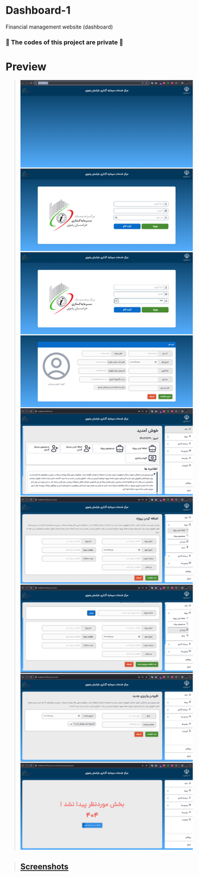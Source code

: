 # Dashboard-1
Financial management website (dashboard)

### **🚫 The codes of this project are private 🚫**

# Preview
> ![screenshot](https://github.com/mohajer2002/Dashboard-1/blob/main/Screenshots/1.png?raw=true)
> ![screenshot](https://github.com/mohajer2002/Dashboard-1/blob/main/Screenshots/2.png?raw=true)
> ![screenshot](https://github.com/mohajer2002/Dashboard-1/blob/main/Screenshots/3.png?raw=true)
> ![screenshot](https://github.com/mohajer2002/Dashboard-1/blob/main/Screenshots/4.png?raw=true)
> ![screenshot](https://github.com/mohajer2002/Dashboard-1/blob/main/Screenshots/5.png?raw=true)
> ![screenshot](https://github.com/mohajer2002/Dashboard-1/blob/main/Screenshots/6.png?raw=true)
> ![screenshot](https://github.com/mohajer2002/Dashboard-1/blob/main/Screenshots/7.png?raw=true)
> ![screenshot](https://github.com/mohajer2002/Dashboard-1/blob/main/Screenshots/8.png?raw=true)
> ![screenshot](https://github.com/mohajer2002/Dashboard-1/blob/main/Screenshots/9.png?raw=true)

> ## [Screenshots](https://drive.google.com/drive/folders/1rWPFIQqWeBA2rji_k-3CuQPRY86Y1pOf?usp=sharing)
